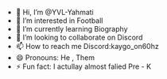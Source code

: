 - 👋 Hi, I’m @YVL-Yahmati
- 👀 I’m interested in Football
- 🌱 I’m currently learning Biography
- 💞️ I’m looking to collaborate on Discord 
- 📫 How to reach me Discord:kaygo_on60hz
- 😄 Pronouns: He , Them
- ⚡ Fun fact: I actullay almost falied Pre - K

<!---
YVL-Yahmati/YVL-Yahmati is a ✨ special ✨ repository because its `README.md` (this file) appears on your GitHub profile.
You can click the Preview link to take a look at your changes.
--->
